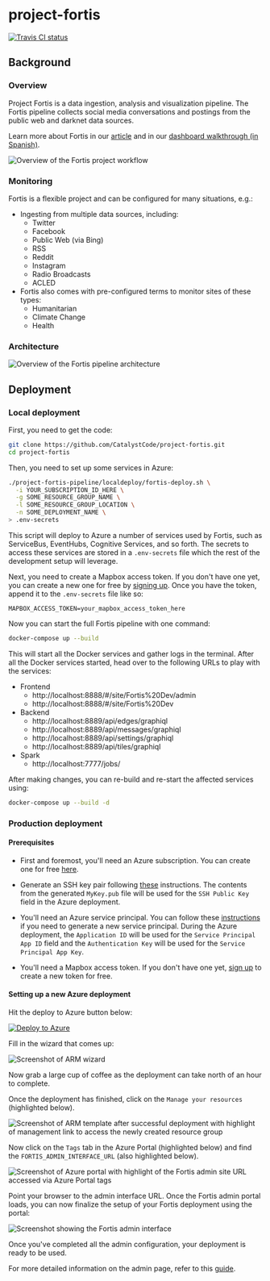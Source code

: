 # project-fortis

[![Travis CI status](https://api.travis-ci.org/CatalystCode/project-fortis.svg?branch=master)](https://travis-ci.org/CatalystCode/project-fortis)

## Background

### Overview

Project Fortis is a data ingestion, analysis and visualization pipeline. The
Fortis pipeline collects social media conversations and postings from the public
web and darknet data sources.

Learn more about Fortis in our [article](https://aka.ms/fortis-story) and in our
[dashboard walkthrough (in Spanish)](http://aka.ms/fortis-colombia-demo).

![Overview of the Fortis project workflow](https://user-images.githubusercontent.com/7635865/31245700-cd8193be-a9d0-11e7-9558-e78dd15951a2.png)

### Monitoring

Fortis is a flexible project and can be configured for many situations, e.g.:
* Ingesting from multiple data sources, including:
  - Twitter
  - Facebook
  - Public Web (via Bing)
  - RSS
  - Reddit
  - Instagram
  - Radio Broadcasts
  - ACLED
* Fortis also comes with pre-configured terms to monitor sites of these types:
  - Humanitarian
  - Climate Change
  - Health

### Architecture

![Overview of the Fortis pipeline architecture](https://user-images.githubusercontent.com/1086421/33353437-d1ed7fc8-d47b-11e7-9f05-818723f8c09c.png)

## Deployment

### Local deployment

First, you need to get the code:

```sh
git clone https://github.com/CatalystCode/project-fortis.git
cd project-fortis
```

Then, you need to set up some services in Azure:

```sh
./project-fortis-pipeline/localdeploy/fortis-deploy.sh \
  -i YOUR_SUBSCRIPTION_ID_HERE \
  -g SOME_RESOURCE_GROUP_NAME \
  -l SOME_RESOURCE_GROUP_LOCATION \
  -n SOME_DEPLOYMENT_NAME \
> .env-secrets
```

This script will deploy to Azure a number of services used by Fortis, such as
ServiceBus, EventHubs, Cognitive Services, and so forth. The secrets to access
these services are stored in a `.env-secrets` file which the rest of the
development setup will leverage.

Next, you need to create a Mapbox access token. If you don't have one yet, you
can create a new one for free by [signing up](https://www.mapbox.com/signup/).
Once you have the token, append it to the `.env-secrets` file like so:

```
MAPBOX_ACCESS_TOKEN=your_mapbox_access_token_here
```

Now you can start the full Fortis pipeline with one command:

```sh
docker-compose up --build
```

This will start all the Docker services and gather logs in the terminal. After
all the Docker services started, head over to the following URLs to play with
the services:

* Frontend
  - http://localhost:8888/#/site/Fortis%20Dev/admin
  - http://localhost:8888/#/site/Fortis%20Dev
* Backend
  - http://localhost:8889/api/edges/graphiql
  - http://localhost:8889/api/messages/graphiql
  - http://localhost:8889/api/settings/graphiql
  - http://localhost:8889/api/tiles/graphiql
* Spark
  - http://localhost:7777/jobs/

After making changes, you can re-build and re-start the affected services using:

```sh
docker-compose up --build -d
```

### Production deployment

#### Prerequisites

* First and foremost, you'll need an Azure subscription. You can create one for
  free [here](https://azure.microsoft.com/en-us/free/).

* Generate an SSH key pair following [these](https://help.github.com/articles/generating-a-new-ssh-key-and-adding-it-to-the-ssh-agent/)
  instructions. The contents from the generated `MyKey.pub` file will be used
  for the `SSH Public Key` field in the Azure deployment.

* You'll need an Azure service principal. You can follow these [instructions](https://docs.microsoft.com/en-us/azure/azure-resource-manager/resource-group-create-service-principal-portal)
  if you need to generate a new service principal. During the Azure deployment,
  the `Application ID` will be used for the `Service Principal App ID` field
  and the `Authentication Key` will be used for the `Service Principal App Key`.

* You'll need a Mapbox access token. If you don't have one yet, [sign up](https://www.mapbox.com/signup/)
  to create a new token for free.

#### Setting up a new Azure deployment

Hit the deploy to Azure button below:

[![Deploy to Azure](http://azuredeploy.net/deploybutton.svg)](https://deploy.azure.com/?repository=https://github.com/catalystcode/project-fortis/tree/master?ptmpl=azuredeploy.parameters.json)

Fill in the wizard that comes up:

![Screenshot of ARM wizard](https://user-images.githubusercontent.com/7635865/27882830-e785819c-6193-11e7-9b27-5fc452f23b1a.png)

Now grab a large cup of coffee as the deployment can take north of an hour to
complete.

Once the deployment has finished, click on the `Manage your resources`
(highlighted below).

![Screenshot of ARM template after successful deployment with highlight of management link to access the newly created resource group](https://user-images.githubusercontent.com/1086421/33331326-4437a7fe-d42f-11e7-8b4a-19b968b4705b.png)

Now click on the `Tags` tab in the Azure Portal (highlighted below) and find the
`FORTIS_ADMIN_INTERFACE_URL` (also highlighted below).

![Screenshot of Azure portal with highlight of the Fortis admin site URL accessed via Azure Portal tags](https://user-images.githubusercontent.com/1086421/33331249-1b1ce1f4-d42f-11e7-8341-0100660e9e74.png)

Point your browser to the admin interface URL. Once the Fortis admin portal
loads, you can now finalize the setup of your Fortis deployment using the portal:

![Screenshot showing the Fortis admin interface](https://user-images.githubusercontent.com/1086421/33331562-e9e589be-d42f-11e7-870c-6b758ec2141a.png)

Once you've completed all the admin configuration, your deployment is ready to
be used.

For more detailed information on the admin page, refer to this [guide](project-fortis-pipeline/docs/user/admin.md).
